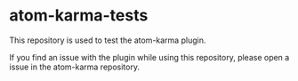 # atom-karma-tests
This repository is used to test the atom-karma plugin.

If you find an issue with the plugin while using this repository, please open a issue in the atom-karma repository.
